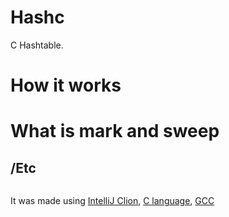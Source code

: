 # Hashc

C Hashtable.

#   How it works



#   What is mark and sweep


## /Etc

```bash

```

It was made using [IntelliJ Clion](https://www.jetbrains.com/clion/), [C language](https://www.iso.org/standard/74528.html), [GCC](https://gcc.gnu.org/)
